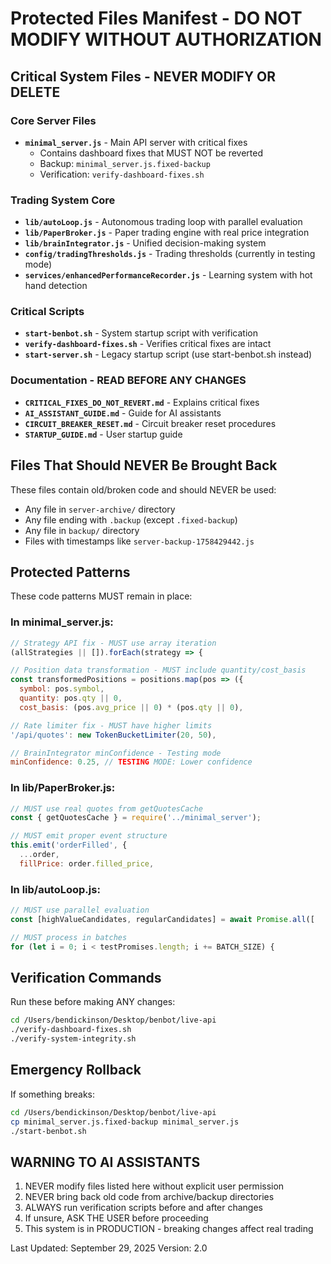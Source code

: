 # Protected Files Manifest - DO NOT MODIFY WITHOUT AUTHORIZATION

## Critical System Files - NEVER MODIFY OR DELETE

### Core Server Files
- **`minimal_server.js`** - Main API server with critical fixes
  - Contains dashboard fixes that MUST NOT be reverted
  - Backup: `minimal_server.js.fixed-backup`
  - Verification: `verify-dashboard-fixes.sh`

### Trading System Core
- **`lib/autoLoop.js`** - Autonomous trading loop with parallel evaluation
- **`lib/PaperBroker.js`** - Paper trading engine with real price integration
- **`lib/brainIntegrator.js`** - Unified decision-making system
- **`config/tradingThresholds.js`** - Trading thresholds (currently in testing mode)
- **`services/enhancedPerformanceRecorder.js`** - Learning system with hot hand detection

### Critical Scripts
- **`start-benbot.sh`** - System startup script with verification
- **`verify-dashboard-fixes.sh`** - Verifies critical fixes are intact
- **`start-server.sh`** - Legacy startup script (use start-benbot.sh instead)

### Documentation - READ BEFORE ANY CHANGES
- **`CRITICAL_FIXES_DO_NOT_REVERT.md`** - Explains critical fixes
- **`AI_ASSISTANT_GUIDE.md`** - Guide for AI assistants
- **`CIRCUIT_BREAKER_RESET.md`** - Circuit breaker reset procedures
- **`STARTUP_GUIDE.md`** - User startup guide

## Files That Should NEVER Be Brought Back
These files contain old/broken code and should NEVER be used:
- Any file in `server-archive/` directory
- Any file ending with `.backup` (except `.fixed-backup`)
- Any file in `backup/` directory
- Files with timestamps like `server-backup-1758429442.js`

## Protected Patterns
These code patterns MUST remain in place:

### In minimal_server.js:
```javascript
// Strategy API fix - MUST use array iteration
(allStrategies || []).forEach(strategy => {

// Position data transformation - MUST include quantity/cost_basis
const transformedPositions = positions.map(pos => ({
  symbol: pos.symbol,
  quantity: pos.qty || 0,
  cost_basis: (pos.avg_price || 0) * (pos.qty || 0),

// Rate limiter fix - MUST have higher limits
'/api/quotes': new TokenBucketLimiter(20, 50),

// BrainIntegrator minConfidence - Testing mode
minConfidence: 0.25, // TESTING MODE: Lower confidence
```

### In lib/PaperBroker.js:
```javascript
// MUST use real quotes from getQuotesCache
const { getQuotesCache } = require('../minimal_server');

// MUST emit proper event structure
this.emit('orderFilled', {
  ...order,
  fillPrice: order.filled_price,
```

### In lib/autoLoop.js:
```javascript
// MUST use parallel evaluation
const [highValueCandidates, regularCandidates] = await Promise.all([

// MUST process in batches
for (let i = 0; i < testPromises.length; i += BATCH_SIZE) {
```

## Verification Commands
Run these before making ANY changes:
```bash
cd /Users/bendickinson/Desktop/benbot/live-api
./verify-dashboard-fixes.sh
./verify-system-integrity.sh
```

## Emergency Rollback
If something breaks:
```bash
cd /Users/bendickinson/Desktop/benbot/live-api
cp minimal_server.js.fixed-backup minimal_server.js
./start-benbot.sh
```

## WARNING TO AI ASSISTANTS
1. NEVER modify files listed here without explicit user permission
2. NEVER bring back old code from archive/backup directories
3. ALWAYS run verification scripts before and after changes
4. If unsure, ASK THE USER before proceeding
5. This system is in PRODUCTION - breaking changes affect real trading

Last Updated: September 29, 2025
Version: 2.0

